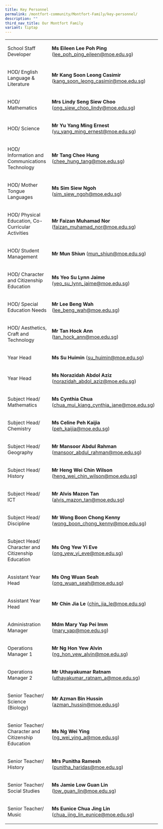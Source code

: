 ```yaml
---
title: Key Personnel
permalink: /montfort-community/Montfort-Family/key-personnel/
description: ""
third_nav_title: Our Montfort Family
variant: tiptap
---
```

<table style="minWidth: 50px">
<colgroup>
<col>
<col>
</colgroup>
<tbody>
<tr>
<td rowspan="1" colspan="1">
<p>School Staff Developer</p>
</td>
<td rowspan="1" colspan="1">
<p><strong>Ms Eileen Lee Poh Ping </strong>(<a href="mailto:lee_poh_ping_eileen@moe.edu.sg" rel="noopener noreferrer nofollow" target="_blank">lee_poh_ping_eileen@moe.edu.sg</a>)</p>
</td>
</tr>
<tr>
<td rowspan="1" colspan="1">
<p>HOD/ English Language &amp; Literature</p>
</td>
<td rowspan="1" colspan="1">
<p><strong>Mr Kang Soon Leong Casimir </strong>(<a href="mailto:kang_soon_leong_casimir@moe.edu.sg" rel="noopener noreferrer nofollow" target="_blank">kang_soon_leong_casimir@moe.edu.sg</a>)</p>
</td>
</tr>
<tr>
<td rowspan="1" colspan="1">
<p>HOD/ Mathematics</p>
</td>
<td rowspan="1" colspan="1">
<p><strong>Mrs Lindy Seng Siew Choo </strong>(<a href="mailto:ong_siew_choo_lindy@schools.gov.sg" rel="noopener noreferrer nofollow" target="_blank">ong_siew_choo_lindy@moe.edu.sg</a>)</p>
</td>
</tr>
<tr>
<td rowspan="1" colspan="1">
<p>HOD/ Science</p>
</td>
<td rowspan="1" colspan="1">
<p><strong>Mr Yu Yang Ming Ernest </strong>(<a href="mailto:yu_yang_ming_ernest@moe.edu.sg" rel="noopener noreferrer nofollow" target="_blank">yu_yang_ming_ernest@moe.edu.sg</a>)</p>
</td>
</tr>
<tr>
<td rowspan="1" colspan="1">
<p>HOD/ Information and Communications Technology</p>
</td>
<td rowspan="1" colspan="1">
<p><strong>Mr Tang Chee Hung </strong>(<a href="mailto:chee_hung_tang@moe.edu.sg" rel="noopener noreferrer nofollow" target="_blank">chee_hung_tang@moe.edu.sg</a>)</p>
</td>
</tr>
<tr>
<td rowspan="1" colspan="1">
<p>HOD/ Mother Tongue Languages</p>
</td>
<td rowspan="1" colspan="1">
<p><strong>Ms Sim Siew Ngoh </strong>(<a href="mailto:sim_siew_ngoh@moe.edu.sg" rel="noopener noreferrer nofollow" target="_blank">sim_siew_ngoh@moe.edu.sg</a>)</p>
</td>
</tr>
<tr>
<td rowspan="1" colspan="1">
<p>HOD/ Physical Education, Co-Curricular Activities</p>
</td>
<td rowspan="1" colspan="1">
<p><strong>Mr Faizan Muhamad Nor </strong>(<a href="mailto:faizan_muhamad_nor@moe.edu.sg" rel="noopener noreferrer nofollow" target="_blank">faizan_muhamad_nor@moe.edu.sg</a>)</p>
</td>
</tr>
<tr>
<td rowspan="1" colspan="1">
<p>HOD/ Student Management</p>
</td>
<td rowspan="1" colspan="1">
<p><strong>Mr Mun Shiun</strong> (<a href="mailto:mun_shiun@moe.edu.sg" rel="noopener noreferrer nofollow" target="_blank">mun_shiun@moe.edu.sg</a>)</p>
</td>
</tr>
<tr>
<td rowspan="1" colspan="1">
<p>HOD/ Character and Citizenship Education</p>
</td>
<td rowspan="1" colspan="1">
<p><strong>Ms Yeo Su Lynn Jaime </strong>(<a href="mailto:yeo_su_lynn_jaime@moe.edu.sg" rel="noopener noreferrer nofollow" target="_blank">yeo_su_lynn_jaime@moe.edu.sg</a>)</p>
</td>
</tr>
<tr>
<td rowspan="1" colspan="1">
<p>HOD/ Special Education Needs</p>
</td>
<td rowspan="1" colspan="1">
<p><strong>Mr Lee Beng Wah </strong>(<a href="mailto:lee_beng_wah@moe.edu.sg" rel="noopener noreferrer nofollow" target="_blank">lee_beng_wah@moe.edu.sg</a>)</p>
</td>
</tr>
<tr>
<td rowspan="1" colspan="1">
<p>HOD/ Aesthetics, Craft and Technology</p>
</td>
<td rowspan="1" colspan="1">
<p><strong>Mr Tan Hock Ann </strong>(<a href="mailto:tan_hock_ann@moe.edu" rel="noopener noreferrer nofollow" target="_blank">tan_hock_ann@moe.edu.sg</a>)</p>
</td>
</tr>
<tr>
<td rowspan="1" colspan="1">
<p>Year Head</p>
</td>
<td rowspan="1" colspan="1">
<p><strong>Ms Su Huimin                       </strong>(<a href="mailto:su_huimin@moe.edu.sg" rel="noopener noreferrer nofollow" target="_blank">su_huimin@moe.edu.sg</a>)</p>
</td>
</tr>
<tr>
<td rowspan="1" colspan="1">
<p>Year Head</p>
</td>
<td rowspan="1" colspan="1">
<p><strong>Ms Norazidah Abdol Aziz </strong>(<a href="mailto:norazidah_abdol_aziz@moe.edu.sg" rel="noopener noreferrer nofollow" target="_blank">norazidah_abdol_aziz@moe.edu.sg</a>)</p>
</td>
</tr>
<tr>
<td rowspan="1" colspan="1">
<p>Subject Head/ Mathematics</p>
</td>
<td rowspan="1" colspan="1">
<p><strong>Ms Cynthia Chua </strong>(<a href="mailto:chua_mui_kiang_cynthia_jane@moe.edu.sg" rel="noopener noreferrer nofollow" target="_blank">chua_mui_kiang_cynthia_jane@moe.edu.sg</a>)</p>
</td>
</tr>
<tr>
<td rowspan="1" colspan="1">
<p>Subject Head/ Chemistry</p>
</td>
<td rowspan="1" colspan="1">
<p><strong>Ms Celine Peh Kaijia </strong>(<a href="mailto:peh_kaijia@moe.edu.sg" rel="noopener noreferrer nofollow" target="_blank">peh_kaijia@moe.edu.sg</a>)</p>
</td>
</tr>
<tr>
<td rowspan="1" colspan="1">
<p>Subject Head/ Geography</p>
</td>
<td rowspan="1" colspan="1">
<p><strong>Mr Mansoor Abdul Rahman </strong>(<a href="mailto:mansoor_abdul_rahman@moe.edu.sg" rel="noopener noreferrer nofollow" target="_blank">mansoor_abdul_rahman@moe.edu.sg</a>)</p>
</td>
</tr>
<tr>
<td rowspan="1" colspan="1">
<p>Subject Head/ History</p>
</td>
<td rowspan="1" colspan="1">
<p><strong>Mr Heng Wei Chin Wilson </strong>(<a href="mailto:heng_wei_chin_wilson@moe.edu.sg" rel="noopener noreferrer nofollow" target="_blank">heng_wei_chin_wilson@moe.edu.sg</a>)</p>
</td>
</tr>
<tr>
<td rowspan="1" colspan="1">
<p>Subject Head/ ICT</p>
</td>
<td rowspan="1" colspan="1">
<p><strong>Mr Alvis Mazon Tan </strong>(<a href="mailto:alvis_mazon_tan@moe.edu.sg" rel="noopener noreferrer nofollow" target="_blank">alvis_mazon_tan@moe.edu.sg</a>)</p>
</td>
</tr>
<tr>
<td rowspan="1" colspan="1">
<p>Subject Head/ Discipline</p>
</td>
<td rowspan="1" colspan="1">
<p><strong>Mr Wong Boon Chong Kenny </strong>(<a href="mailto:wong_boon_chong_kenny@moe.edu.sg" rel="noopener noreferrer nofollow" target="_blank">wong_boon_chong_kenny@moe.edu.sg</a>)</p>
</td>
</tr>
<tr>
<td rowspan="1" colspan="1">
<p>Subject Head/ Character and Citizenship Education</p>
</td>
<td rowspan="1" colspan="1">
<p><strong>Ms Ong Yew Yi Eve </strong>(<a href="mailto:ong_yew_yi_eve@moe.edu.sg" rel="noopener noreferrer nofollow" target="_blank">ong_yew_yi_eve@moe.edu.sg</a>)</p>
</td>
</tr>
<tr>
<td rowspan="1" colspan="1">
<p>Assistant Year Head</p>
</td>
<td rowspan="1" colspan="1">
<p><strong>Ms Ong Wuan Seah </strong>(<a href="mailto:ong_wuan_seah@moe.edu.sg" rel="noopener noreferrer nofollow" target="_blank">ong_wuan_seah@moe.edu.sg</a>)</p>
</td>
</tr>
<tr>
<td rowspan="1" colspan="1">
<p>Assistant Year Head</p>
</td>
<td rowspan="1" colspan="1">
<p><strong>Mr Chin Jia Le </strong>(<a href="mailto:chin_jia_le@moe.edu.sg" rel="noopener noreferrer nofollow" target="_blank">chin_jia_le@moe.edu.sg</a>)</p>
</td>
</tr>
<tr>
<td rowspan="1" colspan="1">
<p>Administration Manager</p>
</td>
<td rowspan="1" colspan="1">
<p><strong>Mdm Mary Yap Pei Imm </strong>(<a href="mailto:mary_yap@moe.edu.sg" rel="noopener noreferrer nofollow" target="_blank">mary_yap@moe.edu.sg</a>)</p>
</td>
</tr>
<tr>
<td rowspan="1" colspan="1">
<p>Operations Manager 1</p>
</td>
<td rowspan="1" colspan="1">
<p><strong>Mr Ng Hon Yew Alvin </strong>(<a href="mailto:ng_hon_yew_alvin@moe.edu.sg" rel="noopener noreferrer nofollow" target="_blank">ng_hon_yew_alvin@moe.edu.sg</a>)</p>
</td>
</tr>
<tr>
<td rowspan="1" colspan="1">
<p>Operations Manager 2</p>
</td>
<td rowspan="1" colspan="1">
<p><strong>Mr Uthayakumar Ratnam </strong>(<a href="mailto:uthayakumar_ratnam_a@moe.edu.sg" rel="noopener noreferrer nofollow" target="_blank">uthayakumar_ratnam_a@moe.edu.sg</a>)</p>
</td>
</tr>
<tr>
<td rowspan="1" colspan="1">
<p>Senior Teacher/ Science (Biology)</p>
</td>
<td rowspan="1" colspan="1">
<p><strong>Mr Azman Bin Hussin </strong>(<a href="mailto:azman_hussin@moe.edu.sg" rel="noopener noreferrer nofollow" target="_blank">azman_hussin@moe.edu.sg</a>)</p>
</td>
</tr>
<tr>
<td rowspan="1" colspan="1">
<p>Senior Teacher/ Character and Citizenship Education</p>
</td>
<td rowspan="1" colspan="1">
<p><strong>Ms Ng Wei Ying </strong>(<a href="mailto:ng_wei_ying_a@moe.edu.sg" rel="noopener noreferrer nofollow" target="_blank">ng_wei_ying_a@moe.edu.sg</a>)</p>
</td>
</tr>
<tr>
<td rowspan="1" colspan="1">
<p>Senior Teacher/ History</p>
</td>
<td rowspan="1" colspan="1">
<p><strong>Mrs Punitha Ramesh </strong>(<a href="mailto:punitha_haridas@moe.edu.sg" rel="noopener noreferrer nofollow" target="_blank">punitha_haridas@moe.edu.sg</a>)</p>
</td>
</tr>
<tr>
<td rowspan="1" colspan="1">
<p>Senior Teacher/ Social Studies</p>
</td>
<td rowspan="1" colspan="1">
<p><strong>Ms Jamie Low Guan Lin </strong>(<a href="mailto:low_guan_lin@moe.edu.sg" rel="noopener noreferrer nofollow" target="_blank">low_guan_lin@moe.edu.sg</a>)</p>
</td>
</tr>
<tr>
<td rowspan="1" colspan="1">
<p>Senior Teacher/ Music</p>
</td>
<td rowspan="1" colspan="1">
<p><strong>Ms Eunice Chua Jing Lin </strong>(<a href="mailto:chua_jing_lin_eunice@moe.edu.sg" rel="noopener noreferrer nofollow" target="_blank">chua_jing_lin_eunice@moe.edu.sg</a>)</p>
</td>
</tr>
</tbody>
</table>
<p></p>